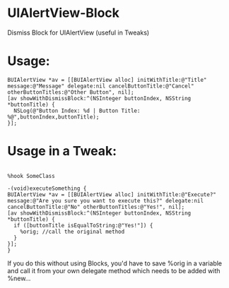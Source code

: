 UIAlertView-Block
=================

Dismiss Block for UIAlertView (useful in Tweaks)

Usage:
======

```objc
BUIAlertView *av = [[BUIAlertView alloc] initWithTitle:@"Title" message:@"Message" delegate:nil cancelButtonTitle:@"Cancel" otherButtonTitles:@"Other Button", nil];
[av showWithDismissBlock:^(NSInteger buttonIndex, NSString *buttonTitle) {
  NSLog(@"Button Index: %d | Button Title: %@",buttonIndex,buttonTitle);
}];
```
Usage in a Tweak:
=================

```objc

%hook SomeClass

-(void)executeSomething {
BUIAlertView *av = [[BUIAlertView alloc] initWithTitle:@"Execute?" message:@"Are you sure you want to execute this?" delegate:nil cancelButtonTitle:@"No" otherButtonTitles:@"Yes!", nil];
[av showWithDismissBlock:^(NSInteger buttonIndex, NSString *buttonTitle) {
  if ([buttonTitle isEqualToString:@"Yes!"]) {
    %orig; //call the original method
  }
}];
}
```

If you do this without using Blocks, you'd have to save %orig in a variable and call it from your own delegate method which needs to be added with %new...
